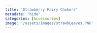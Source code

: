```yaml
---
title: 'Strawberry Fairy Chokers'
metadate: 'hide'
categories: [Accessories]
image: '/assets/images/strawbLeaves.PNG'
---
```

